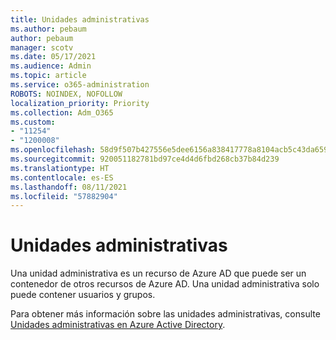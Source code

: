 ```yaml
---
title: Unidades administrativas
ms.author: pebaum
author: pebaum
manager: scotv
ms.date: 05/17/2021
ms.audience: Admin
ms.topic: article
ms.service: o365-administration
ROBOTS: NOINDEX, NOFOLLOW
localization_priority: Priority
ms.collection: Adm_O365
ms.custom:
- "11254"
- "1200008"
ms.openlocfilehash: 58d9f507b427556e5dee6156a838417778a8104acb5c43da659749fb738bd6eb
ms.sourcegitcommit: 920051182781bd97ce4d4d6fbd268cb37b84d239
ms.translationtype: HT
ms.contentlocale: es-ES
ms.lasthandoff: 08/11/2021
ms.locfileid: "57882904"
---
```

# <a name="administrative-units"></a>Unidades administrativas

Una unidad administrativa es un recurso de Azure AD que puede ser un contenedor de otros recursos de Azure AD. Una unidad administrativa solo puede contener usuarios y grupos.

Para obtener más información sobre las unidades administrativas, consulte [Unidades administrativas en Azure Active Directory](https://docs.microsoft.com/azure/active-directory/roles/administrative-units).